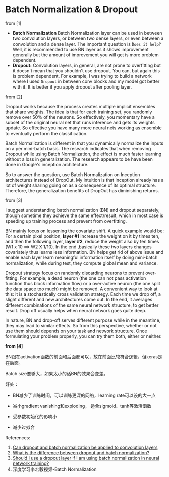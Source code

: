 # Batch Normalization & Dropout

from [1]

- **Batch Normalization** Batch Normalization layer can be used in between two convolution layers, or between two dense layers, or even between a convolution and a dense layer. The important question is `Does it help?` Well, it is recommended to use BN layer as it shows improvement generally but the amount of improvement you will get is more problem dependent.
- **Dropout:** Convolution layers, in general, are not prone to overfitting but it doesn't mean that you shouldn't use dropout. You can, but again this is problem dependent. For example, I was trying to build a network where I used `Dropout` in between conv blocks and my model got better with it. It is better if you apply dropout after pooling layer.

from [2]

Dropout works because the process creates multiple implicit ensembles that share weights. The idea is that for each training set, you randomly remove over 50% of the neurons. So effectively, you momentary have a subset of the original neural net that runs inference and gets its weights update. So effective you have many more neural nets working as ensemble to eventually perform the classification.

Batch Normalization is different in that you dynamically normalize the inputs on a per mini-batch basis. The research indicates that when removing Dropout while using Batch Normalization, the effect is much faster learning without a loss in generalization. The research appears to be have been done in Google's inception architecture.

So to answer the question, use Batch Normalization on Inception architectures instead of DropOut. My intuition is that Inception already has a lot of weight sharing going on as a consequence of its optimal structure. Therefore, the generalization benefits of DropOut has diminishing returns.

from [3]

I suggest understanding batch normalization (BN) and dropout separately, though sometime they achieve the same effect/result, which in most case is speeding up training process and prevent from overfitting.

BN mainly focus on lessening the covariate shift. A quick example would be: For a certain pixel position, **layer #1** increase the weight on it by times ten, and then the following layer, **layer #2**, reduce the weight also by ten times (W1 x 10 ==> W2 X 1/10). In the end ,basically these two layers changes covariately thus learns less information. BN helps get rid of above issue and enable each layer learn meaningful information itself by doing mini-batch normalization, while during test, they compute global mean and variance.

Dropout strategy focus on randomly discarding neurons to prevent over-fitting. For example, a dead neuron (the one can not pass activation function thus block information flow) or a over-active neuron (the one split the data space too much) might be removed. A convenient way to look at this: it is a stochastically cross validation strategy. Each time we drop off, a slight different and new architectures come out. In the end, it averages different combinations of the same neural network structure, to get better result. Drop off usually helps when neural network goes quite deep.

In nature, BN and drop-off serves different purpose while in the meantime, they may lead to similar effects. So from this perspective, whether or not use them should depends on your task and network structure. Once formulating your problem properly, you can try them both, either or neither.

**from [4]**

BN跟在activation函数的前面和后面都可以，放在前面比较符合逻辑，但keras是在后面。

Batch size要够大，如果太小的话BN的效果会变差。

好处：

- BN减少了训练时间，可以训练更深的网络，learning rate可以设的大一点

- 减小gradient vanishing和exploding， 适合sigmoid、tanh等激活函数
- 受参数初始化的影响小
- 减少过拟合



References:

1. [Can dropout and batch normalization be applied to convolution layers](https://datascience.stackexchange.com/questions/25722/can-dropout-and-batch-normalization-be-applied-to-convolution-layers)
2. [What is the difference between dropout and batch normalization?](https://www.quora.com/What-is-the-difference-between-dropout-and-batch-normalization)
3. [Should I use a dropout layer if I am using batch normalization in neural network training?](https://www.quora.com/Should-I-use-a-dropout-layer-if-I-am-using-batch-normalization-in-neural-network-training)
4. 深度学习李宏毅视频-Batch Normalization

